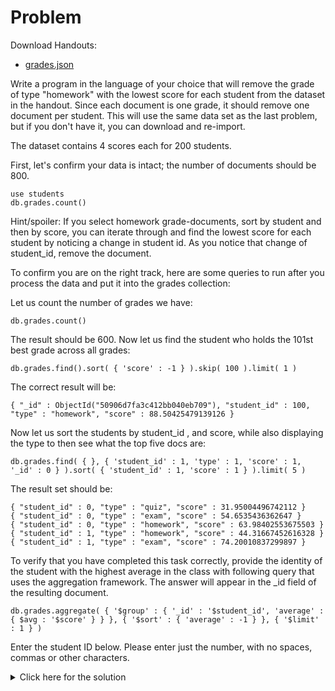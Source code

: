 # Problem
Download Handouts:
 - <a href="https://university.mongodb.com/static/MongoDB_2017_M101J_January/handouts/grades.ef42a2b3e7ff.json">grades.json</a>

Write a program in the language of your choice that will remove the grade of type "homework" with the lowest score for each student from the dataset in the handout. Since each document is one grade, it should remove one document per student. This will use the same data set as the last problem, but if you don't have it, you can download and re-import.

The dataset contains 4 scores each for 200 students.

First, let's confirm your data is intact; the number of documents should be 800.

    use students
    db.grades.count()

Hint/spoiler: If you select homework grade-documents, sort by student and then by score, you can iterate through and find the lowest score for each student by noticing a change in student id. As you notice that change of student_id, remove the document.

To confirm you are on the right track, here are some queries to run after you process the data and put it into the grades collection:

Let us count the number of grades we have:

    db.grades.count()

The result should be 600. Now let us find the student who holds the 101st best grade across all grades:

    db.grades.find().sort( { 'score' : -1 } ).skip( 100 ).limit( 1 )

The correct result will be:

    { "_id" : ObjectId("50906d7fa3c412bb040eb709"), "student_id" : 100, "type" : "homework", "score" : 88.50425479139126 }

Now let us sort the students by student_id , and score, while also displaying the type to then see what the top five docs are:

    db.grades.find( { }, { 'student_id' : 1, 'type' : 1, 'score' : 1, '_id' : 0 } ).sort( { 'student_id' : 1, 'score' : 1 } ).limit( 5 )

The result set should be:

    { "student_id" : 0, "type" : "quiz", "score" : 31.95004496742112 }
    { "student_id" : 0, "type" : "exam", "score" : 54.6535436362647 }
    { "student_id" : 0, "type" : "homework", "score" : 63.98402553675503 }
    { "student_id" : 1, "type" : "homework", "score" : 44.31667452616328 }
    { "student_id" : 1, "type" : "exam", "score" : 74.20010837299897 }

To verify that you have completed this task correctly, provide the identity of the student with the highest average in the class with following query that uses the aggregation framework. The answer will appear in the _id field of the resulting document.

    db.grades.aggregate( { '$group' : { '_id' : '$student_id', 'average' : { $avg : '$score' } } }, { '$sort' : { 'average' : -1 } }, { '$limit' : 1 } )

Enter the student ID below. Please enter just the number, with no spaces, commas or other characters.

<details>
  <summary>Click here for the solution</summary>
  - 54
</details>